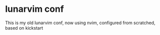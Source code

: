 # lunarvim conf
This is my old lunarvim conf, now using nvim, configured from scratched, based on kickstart

